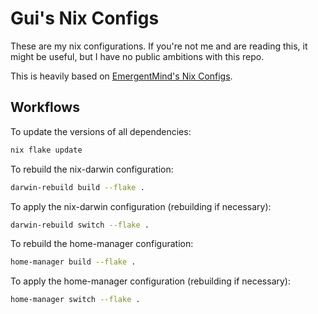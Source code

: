 # Gui's Nix Configs

These are my nix configurations.
If you're not me and are reading this, it might be useful, but I have no public ambitions with this repo.

This is heavily based on [EmergentMind's Nix Configs](https://github.com/EmergentMind/nix-config).

## Workflows

To update the versions of all dependencies:

```sh
nix flake update
```

To rebuild the nix-darwin configuration:

```sh
darwin-rebuild build --flake .
```

To apply the nix-darwin configuration (rebuilding if necessary):

```sh
darwin-rebuild switch --flake .
```

To rebuild the home-manager configuration:

```sh
home-manager build --flake .
```

To apply the home-manager configuration (rebuilding if necessary):

```sh
home-manager switch --flake .
```

